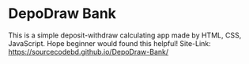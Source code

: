 # DepoDraw Bank
This is a simple deposit-withdraw calculating app made by HTML, CSS, JavaScript. Hope beginner would found this helpful!
Site-Link: https://sourcecodebd.github.io/DepoDraw-Bank/

